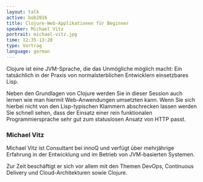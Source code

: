 ```yaml
---
layout: talk
active: bob2016
title: Clojure-Web-Applikationen für Beginner
speaker: Michael Vitz
portrait: michael-vitz.jpg
time: 12:35-13:20
type: Vortrag
language: german
---
```


Clojure ist eine JVM-Sprache, die das Unmögliche möglich macht: Ein
tatsächlich in der Praxis von normalsterblichen Entwicklern
einsetzbares Lisp.

Neben den Grundlagen von Clojure werden Sie in dieser Session auch
lernen wie man hiermit Web-Anwendungen umsetzten kann. Wenn Sie sich
hierbei nicht von den Lisp-typischen Klammern abschrecken lassen
werden Sie schnell sehen, dass der Einsatz einer rein funktionalen
Programmiersprache sehr gut zum statuslosen Ansatz von HTTP passt.

### Michael Vitz

Michael Vitz ist Consultant bei innoQ und verfügt über mehrjährige
Erfahrung in der Entwicklung und im Betrieb von JVM-basierten
Systemen.

Zur Zeit beschäftigt er sich vor allem mit den Themen DevOps,
Continuous Delivery und Cloud-Architekturen sowie Clojure.
